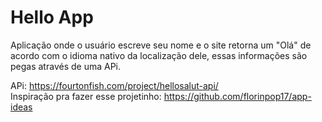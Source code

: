 # Hello App
Aplicação onde o usuário escreve seu nome e o site retorna um "Olá" de acordo com o idioma nativo da localização dele, essas informações são pegas através de uma APi.

APi: https://fourtonfish.com/project/hellosalut-api/ <br>
Inspiração pra fazer esse projetinho: https://github.com/florinpop17/app-ideas
